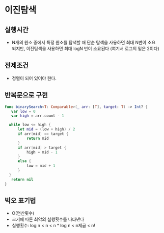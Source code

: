 # 이진탐색

## 실행시간
- N개의 원소 중에서 특정 원소를 탐색할 때 단순 탐색을 사용하면 최대 N번이 소요되지만, 이진탐색을 사용하면 최대 logN 번이 소요된다 (여기서 로그의 밑은 2이다)

## 전제조건
- 정렬이 되어 있어야 한다.
 
## 반복문으로 구현

 ```swift
func binarySearch<T: Comparable>(_ arr: [T], target: T) -> Int? {
    var low = 0
    var high = arr.count - 1

   while low <= high {
       let mid = (low + high) / 2
       if arr[mid] == target {
           return mid
       }
       if arr[mid] > target {
           high = mid - 1
       }
       else {
           low = mid + 1
       }
   }
    return nil
}
 ```

## 빅오 표기법
- O(연산횟수)
- 크기에 따른 최악의 실행횟수를 나타낸다
- 실행횟수: log n < n < n * log n < n제곱 < n!
